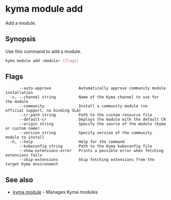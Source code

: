 # kyma module add

Add a module.

## Synopsis

Use this command to add a module.

```bash
kyma module add <module> [flags]
```

## Flags

```text
      --auto-approve            Automatically approve community module installation
  -c, --channel string          Name of the Kyma channel to use for the module
      --community               Install a community module (no official support, no binding SLA)
      --cr-path string          Path to the custom resource file
      --default-cr              Deploys the module with the default CR
      --origin string           Specify the source of the module (kyma or custom name)
      --version string          Specify version of the community module to install
  -h, --help                    Help for the command
      --kubeconfig string       Path to the Kyma kubeconfig file
      --show-extensions-error   Prints a possible error when fetching extensions fails
      --skip-extensions         Skip fetching extensions from the target Kyma environment
```

## See also

* [kyma module](kyma_module.md) - Manages Kyma modules

